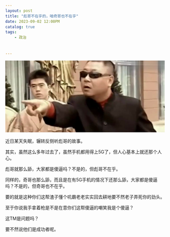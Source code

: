 ```yaml
---
layout: post
title: "彪哥不在乎的，咱奇哥也不在乎"
date: 2023-09-02 12:00PM
catalog: true
tags:
    - 政治
 

---
```


![彪哥](/img/202309/biaoge.png)


近日某天失眠，辗转反侧听彪哥的故事。

其实，虽然这么多年过去了，虽然手机都用得上5G了，但人心基本上就还那个人心。

彪哥就那么舔，大家都是傻逼吗？不是的，但彪哥不在乎。

同样的，奇哥也那么舔，而且是在有5G手机的情况下还那么舔，大家都是傻逼吗？不是的，但奇哥也不在乎。


要的就是这种你们这帮渣子懂个叽霸老老实实回去耕地要不然老子弄死你的劲头。

至于你说我手拿着枪是不是在意你们这帮傻逼的嘲笑我是个傻逼？

这TM是问题吗？


要不然说他们是成功者呢。

